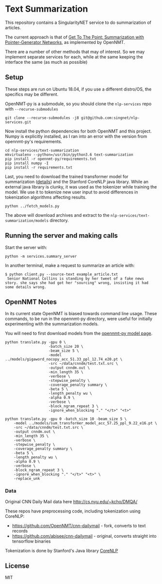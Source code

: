 # Text Summarization

This repository contains a SingularityNET service to do summarization of articles.

The current approach is that of [Get To The Point: Summarization with Pointer-Generator Networks](https://arxiv.org/pdf/1704.04368.pdf),
as implemented by OpenNMT.

There are a number of other methods that may of interest. So we may implement separate services for each,
while at the same keeping the interface the same (as much as possible)

## Setup

These steps are run on Ubuntu 18.04, if you use a different distro/OS, the specifics may be different.

OpenNMT-py is a submodule, so you should clone the `nlp-services` repo with `--recurse-submodules`

```
git clone --recurse-submodules -j8 git@github.com:singnet/nlp-services.git
```

Now install the python dependencies for both OpenNMT and this project. Numpy is explicitly installed, as I ran into an error
with the version from opennmt-py's requirements.

```
cd nlp-services/text-summarization
mkvirtualenv --python=/usr/bin/python3.6 text-summarization
pip install -r opennmt-py/requirements.txt
pip install numpy -I
pip install -r requirements.txt
```

Last, you need to download the trained transformer model for summarization ([details](http://opennmt.net/Models-py/)) and
the Stanford CoreNLP java library. While an external java library is clunky, it was used as the tokenizer while training the model.
We use it to tokenize new user input to avoid differences in tokenization algorithms affecting results.

```
python ../fetch_models.py
```

The above will download archives and extract to the `nlp-services/text-summarization/models` directory.

## Running the server and making calls

Start the server with:

```
python -m services.summary_server
```

In another terminal, make a request to summarize an article with:

```
$ python client.py --source-text example_article.txt
 Senior National Collins is standing by her tweet of a fake news story. she says she had got her "sourcing" wrong, insisting it had some details wrong.
```

## OpenNMT Notes

In its current state OpenNMT is biased towards command line usage. These commands, to be run in the opennmt-py directory, were useful for initially experimenting with
the summarization models.

You will need to first download models from the [opennmt-py model page](http://opennmt.net/Models-py/).

```
python translate.py -gpu 0 \
                    -batch_size 20 \
                    -beam_size 5 \
                    -model ../models/gigaword_nocopy_acc_51.33_ppl_12.74_e20.pt \
                    -src ~/data/cnndm/test.txt.src \
                    -output cnndm.out \
                    -min_length 35 \
                    -verbose \
                    -stepwise_penalty \
                    -coverage_penalty summary \
                    -beta 5 \
                    -length_penalty wu \
                    -alpha 0.9 \
                    -verbose \
                    -block_ngram_repeat 3 \
                    -ignore_when_blocking "." "</t>" "<t>"
```

```
python translate.py -gpu 0 -batch_size 10 -beam_size 5 \
    -model ../models/sum_transformer_model_acc_57.25_ppl_9.22_e16.pt \
    -src ~/data/cnndm/test.txt.src \
    -output cnndm.out \
    -min_length 35 \
    -verbose \
    -stepwise_penalty \
    -coverage_penalty summary \
    -beta 5 \ 
    -length_penalty wu \
    -alpha 0.9 \
    -verbose \
    -block_ngram_repeat 3 \
    -ignore_when_blocking "." "</t>" "<t>" \
    -replace_unk
```

### Data

Original CNN Daily Mail data here http://cs.nyu.edu/~kcho/DMQA/

These repos have preprocessing code, including tokenization using CoreNLP:
- https://github.com/OpenNMT/cnn-dailymail - fork, converts to text records
- https://github.com/abisee/cnn-dailymail - original, converts straight into tensorflow binaries

Tokenization is done by Stanford's Java library [CoreNLP](https://stanfordnlp.github.io/CoreNLP/index.html)

## License

MIT